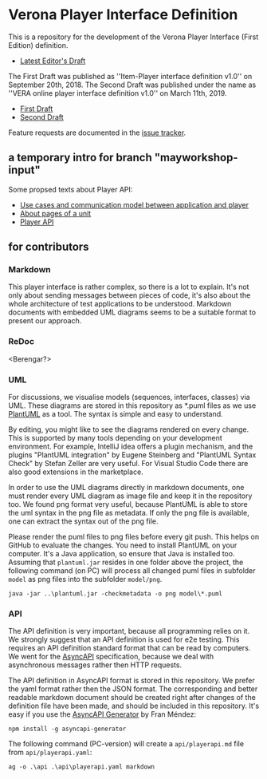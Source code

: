 # Verona Player Interface Definition
This is a repository for the development of the Verona Player Interface (First Edition) definition.
* [Latest Editor's Draft](https://veronaworkgroup.github.io/VeronaPlayerInterface/)

The First Draft was published as ''Item-Player interface definition v1.0'' on September 20th, 2018. The Second Draft was published under the name as ''VERA online player interface definition v1.0'' on March 11th, 2019.
* [First Draft](https://veronaworkgroup.github.io/VeronaPlayerInterface/Drafts/Item-Player%20interface%20definition%20v1.pdf)
* [Second Draft](https://veronaworkgroup.github.io/VeronaPlayerInterface/Drafts/Vo%20interface%20Item-Player%20v1.pdf)

Feature requests are documented in the [issue tracker](https://github.com/VeronaWorkgroup/VeronaPlayerInterface/issues/).

## a temporary intro for branch "mayworkshop-input"

Some propsed texts about Player API:
* [Use cases and communication model between application and player](model/model.md)
* [About pages of a unit](model/pages.md)
* [Player API](api/asyncapi.md)

## for contributors

### Markdown
This player interface is rather complex, so there is a lot to explain. It's not only about sending messages between 
pieces of code, it's also about the whole architecture of test applications to be understood. Markdown documents with 
embedded UML diagrams seems to be a suitable format to present our approach.

### ReDoc
<Berengar?>    

### UML
For discussions, we visualise models (sequences, interfaces, classes) via UML. These diagrams are stored in
this repository as *.puml files as we use [PlantUML](https://plantuml.com/) as a tool. The syntax is simple and easy 
to understand.

By editing, you might like to see the diagrams rendered on every change. This is supported by many tools depending on 
your development environment. For example, IntelliJ idea offers a plugin mechanism, and the plugins "PlantUML integration" 
by Eugene Steinberg and "PlantUML Syntax Check" by Stefan Zeller are very useful. For Visual Studio Code there are 
also good extensions in the marketplace.

In order to use the UML diagrams directly in markdown documents, one must render every UML diagram as image file and 
keep it in the repository too. We found png format very useful, because PlantUML is able to store the uml syntax in 
the png file as metadata. If only the png file is available, one can extract the syntax out of the png file.

Please render the puml files to png files before every git push. This helps on GitHub to evaluate the changes. You need 
to install PlantUML on your computer. It's a Java application, so ensure that Java is installed too. Assuming that 
`plantuml.jar` resides in one folder above the project, the following command (on PC) will process all changed puml files
in subfolder `model` as png files into the subfolder `model/png`. 

```
java -jar ..\plantuml.jar -checkmetadata -o png model\*.puml   
```

### API
The API definition is very important, because all programming relies on it. We strongly suggest that an API definition 
is used for e2e testing. This requires an API definition standard format that can be read by computers. We went for
the [AsyncAPI](https://www.asyncapi.com/) specification, because we deal with asynchronous messages rather 
then HTTP requests.

The API definition in AsyncAPI format is stored in this repository. We prefer the yaml format rather then the 
JSON format. The corresponding and better readable markdown document should be created right after changes of the 
definition file have been made, and should be included in this repository. It's easy if you use 
the [AsyncAPI Generator](https://github.com/asyncapi/generator) by Fran Méndez:

```
npm install -g asyncapi-generator
```

The following command (PC-version) will create a `api/playerapi.md` file from `api/playerapi.yaml`:

```
ag -o .\api .\api\playerapi.yaml markdown 
```

